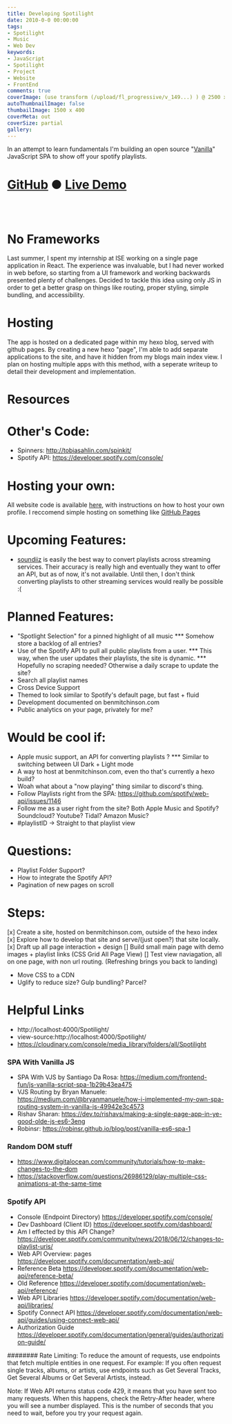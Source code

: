 ```yaml
---
title: Developing Spotilight
date: 2010-0-0 00:00:00
tags:
- Spotilight
- Music
- Web Dev
keywords: 
- JavaScript
- Spotilight
- Project
- Website
- FrontEnd
comments: true
coverImage: (use transform (/upload/fl_progressive/v_149...) ) @ 2500 x 1512
autoThumbnailImage: false
thumbailImage: 1500 x 400
coverMeta: out
coverSize: partial
gallery:
---
```


In an attempt to learn fundamentals I'm building an open source 
"[Vanilla](http://vanilla-js.com/)" JavaScript SPA to show off your spotify 
playlists.

# [GitHub](https://github.com/bmitchinson/Spotilight) ● [Live Demo](/Spotilight)

</br></br>
<!-- More -->

# No Frameworks
Last summer, I spent my internship at ISE working on a single page 
application in React. The experience was invaluable, but I had never worked in 
web before, so starting from a UI framework and working backwards presented 
plenty of challenges. Decided to tackle this idea using only JS in order to
get a better grasp on things like routing, proper styling, simple bundling,
and accessibility.

# Hosting
The app is hosted on a dedicated page within my hexo blog, served with github 
pages. By creating a new hexo "page", I'm able to add separate applications to 
the site, and have it hidden from my blogs main index view. I plan on hosting 
multiple apps with this method, with a seperate writeup to detail their 
development and implementation.

# Resources

# Other's Code:
* Spinners: http://tobiasahlin.com/spinkit/
* Spotify API: https://developer.spotify.com/console/

# Hosting your own:
All website code is available [here](github.com/bmitchinson/spotilight), with
instructions on how to host your own profile. I reccomend simple hosting on
something like  [GitHub Pages](https://pages.github.com)

# Upcoming Features:
* [soundiiz](https://soundiiz.com) is easily the best way to convert playlists 
across streaming services. Their accuracy is really high and eventually they
want to offer an API, but as of now, it's not available. Until then, I don't
think converting playlists to other streaming services would really be possible :(

<!-- NOTES TO DELETE FROM POST -->

# Planned Features:
* "Spotlight Selection" for a pinned highlight of all music
*** Somehow store a backlog of all entries?
* Use of the Spotify API to pull all public playlists from a user.
*** This way, when the user updates their playlists, the site is dynamic.
*** Hopefully no scraping needed? Otherwise a daily scrape to update the site?
* Search all playlist names
* Cross Device Support
* Themed to look similar to Spotify's default page, but fast + fluid
* Development documented on benmitchinson.com
* Public analytics on your page, privately for me?

# Would be cool if:
* Apple music support, an API for converting playlists ?
*** Similar to switching between UI Dark + Light mode
* A way to host at benmitchinson.com, even tho that's currently a hexo build?
* Woah what about a "now playing" thing similar to discord's thing.
* Follow Playlists right from the SPA:
https://github.com/spotify/web-api/issues/1146
* Follow me as a user right from the site? Both Apple Music and Spotify? 
Soundcloud? Youtube? Tidal? Amazon Music?
* #playlistID -> Straight to that playlist view

# Questions:
* Playlist Folder Support?
* How to integrate the Spotify API? 
* Pagination of new pages on scroll 

# Steps:
[x] Create a site, hosted on benmitchinson.com, outside of the hexo index
[x] Explore how to develop that site and serve/(just open?) that site locally.
[x] Draft up all page interaction + design
[] Build small main page with demo images + playlist links (CSS Grid All Page View)
[] Test view naviagation, all on one page, with non url routing. (Refreshing brings you back to landing)

* Move CSS to a CDN
* Uglify to reduce size? Gulp bundling? Parcel?

# Helpful Links
* http://localhost:4000/Spotilight/
* view-source:http://localhost:4000/Spotilight/
* https://cloudinary.com/console/media_library/folders/all/Spotilight

### SPA With Vanilla JS
* SPA With VJS by Santiago Da Rosa: https://medium.com/frontend-fun/js-vanilla-script-spa-1b29b43ea475
* VJS Routing by Bryan Manuele: https://medium.com/@bryanmanuele/how-i-implemented-my-own-spa-routing-system-in-vanilla-js-49942e3c4573
* Rishav Sharan: https://dev.to/rishavs/making-a-single-page-app-in-ye-good-olde-js-es6-3eng
* Robinsr: https://robinsr.github.io/blog/post/vanilla-es6-spa-1

### Random DOM stuff
* https://www.digitalocean.com/community/tutorials/how-to-make-changes-to-the-dom
* https://stackoverflow.com/questions/26986129/play-multiple-css-animations-at-the-same-time

### Spotify API
* Console (Endpoint Directory)
https://developer.spotify.com/console/
* Dev Dashboard (Client ID)
https://developer.spotify.com/dashboard/
* Am I effected by this API Change?
https://developer.spotify.com/community/news/2018/06/12/changes-to-playlist-uris/
* Web API Overview: pages 
https://developer.spotify.com/documentation/web-api/
* Reference Beta
https://developer.spotify.com/documentation/web-api/reference-beta/
* Old Reference
https://developer.spotify.com/documentation/web-api/reference/
* Web API Libraries
https://developer.spotify.com/documentation/web-api/libraries/
* Spotify Connect API https://developer.spotify.com/documentation/web-api/guides/using-connect-web-api/
* Authorization Guide
https://developer.spotify.com/documentation/general/guides/authorization-guide/

######## Rate Limiting:
To reduce the amount of requests, use endpoints that fetch multiple entities in one request. For example: If you often request single tracks, albums, or artists, use endpoints such as Get Several Tracks, Get Several Albums or Get Several Artists, instead.

Note: If Web API returns status code 429, it means that you have sent too many requests. When this happens, check the Retry-After header, where you will see a number displayed. This is the number of seconds that you need to wait, before you try your request again.